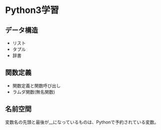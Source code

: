 # Python3学習

## データ構造

- リスト
- タプル
- 辞書

## 関数定義

- 関数定義と関数呼び出し
- ラムダ関数(無名関数)

## 名前空間

変数名の先頭と最後が__になっているものは、Pythonで予約されている変数。


